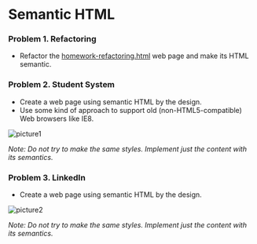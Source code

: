 Semantic HTML
=============

### Problem 1. Refactoring
*	Refactor the [homework-refactoring.html](
http://denislav.com/github-images/homework-refactoring.html) web page and make its HTML semantic.

### Problem 2. Student System
*	Create a web page using semantic HTML by the design.
*	Use some kind of approach to support old (non-HTML5-compatible) Web browsers like IE8.

![picture1](http://denislav.com/github-images/Homework_11.png)

_Note: Do not try to make the same styles. Implement just the content with its semantics._

### Problem 3. LinkedIn
*	Create a web page using semantic HTML by the design.

![picture2](http://denislav.com/github-images/Homework_12.png)

_Note: Do not try to make the same styles. Implement just the content with its semantics._
